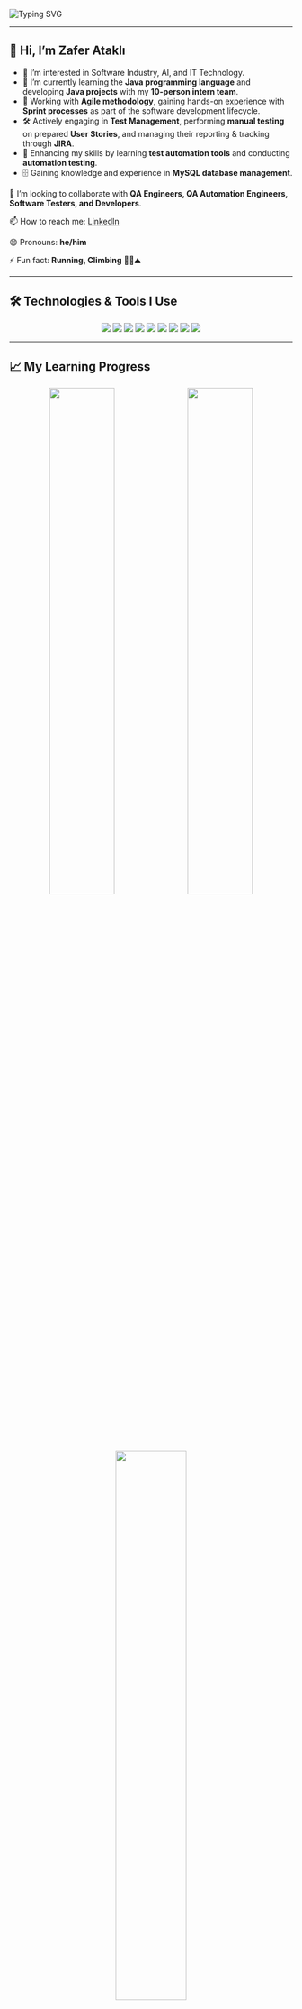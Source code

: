 ![Typing SVG](https://readme-typing-svg.herokuapp.com?size=24&duration=4000&color=F7DC6F&vCenter=true&lines=Zafer+Atakl%C4%B1;QA+Engineer+%7C+Software+Developer+%7C+Automation+Tester;Welcome+to+my+GitHub+profile!+%F0%9F%91%8B)

---

## 👋 Hi, I’m Zafer Ataklı
- 👀 I’m interested in Software Industry, AI, and IT Technology.
- 🌱 I’m currently learning the **Java programming language** and developing **Java projects** with my **10-person intern team**.
- 🚀 Working with **Agile methodology**, gaining hands-on experience with **Sprint processes** as part of the software development lifecycle.
- 🛠️ Actively engaging in **Test Management**, performing **manual testing** on prepared **User Stories**, and managing their reporting & tracking through **JIRA**.
- 🤖 Enhancing my skills by learning **test automation tools** and conducting **automation testing**.
- 🗄️ Gaining knowledge and experience in **MySQL database management**.

💞️ I’m looking to collaborate with **QA Engineers, QA Automation Engineers, Software Testers, and Developers**.

📫 How to reach me: [LinkedIn](https://www.linkedin.com/in/zafer-atakli/)

😄 Pronouns: **he/him**

⚡ Fun fact: **Running, Climbing** 🏃‍♂️⛰️

---

## 🛠️ Technologies & Tools I Use

<p align="center">
  <img src="https://img.shields.io/badge/Java-ED8B00?style=for-the-badge&logo=java&logoColor=white" />
  <img src="https://img.shields.io/badge/Selenium-43B02A?style=for-the-badge&logo=selenium&logoColor=white" />
  <img src="https://img.shields.io/badge/TestNG-FF6600?style=for-the-badge&logo=testng&logoColor=white" />
  <img src="https://img.shields.io/badge/Cucumber-23D400?style=for-the-badge&logo=cucumber&logoColor=white" />
  <img src="https://img.shields.io/badge/JUnit-25A162?style=for-the-badge&logo=junit5&logoColor=white" />
  <img src="https://img.shields.io/badge/MySQL-4479A1?style=for-the-badge&logo=mysql&logoColor=white" />
  <img src="https://img.shields.io/badge/Postman-FF6C37?style=for-the-badge&logo=postman&logoColor=white" />
  <img src="https://img.shields.io/badge/Git-F05032?style=for-the-badge&logo=git&logoColor=white" />
  <img src="https://img.shields.io/badge/JIRA-0052CC?style=for-the-badge&logo=jira&logoColor=white" />
</p>

---

## 📈 My Learning Progress

<p align="center">
  <img src="https://github-readme-stats.vercel.app/api?username=zaferatakli&show_icons=true&theme=radical" width="48%" />
  <img src="https://github-readme-streak-stats.herokuapp.com/?user=zaferatakli&theme=radical" width="48%" />
</p>

<p align="center">
  <img src="https://github-readme-stats.vercel.app/api/top-langs/?username=zaferatakli&layout=compact&theme=radical" width="50%" />
</p>
